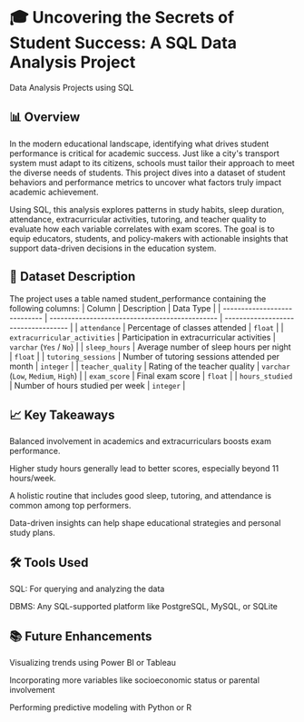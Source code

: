 # 🎓 Uncovering the Secrets of Student Success: A SQL Data Analysis Project
Data Analysis Projects using SQL

## 📊 Overview
In the modern educational landscape, identifying what drives student performance is critical for academic success. Just like a city's transport system must adapt to its citizens, schools must tailor their approach to meet the diverse needs of students. This project dives into a dataset of student behaviors and performance metrics to uncover what factors truly impact academic achievement.

Using SQL, this analysis explores patterns in study habits, sleep duration, attendance, extracurricular activities, tutoring, and teacher quality to evaluate how each variable correlates with exam scores. The goal is to equip educators, students, and policy-makers with actionable insights that support data-driven decisions in the education system.

## 📁 Dataset Description
The project uses a table named student_performance containing the following columns:
| Column                       | Description                                    | Data Type                           |
| ---------------------------- | ---------------------------------------------- | ----------------------------------- |
| `attendance`                 | Percentage of classes attended                 | `float`                             |
| `extracurricular_activities` | Participation in extracurricular activities    | `varchar` (`Yes` / `No`)            |
| `sleep_hours`                | Average number of sleep hours per night        | `float`                             |
| `tutoring_sessions`          | Number of tutoring sessions attended per month | `integer`                           |
| `teacher_quality`            | Rating of the teacher quality                  | `varchar` (`Low`, `Medium`, `High`) |
| `exam_score`                 | Final exam score                               | `float`                             |
| `hours_studied`              | Number of hours studied per week               | `integer`                           |

## 📈 Key Takeaways
Balanced involvement in academics and extracurriculars boosts exam performance.

Higher study hours generally lead to better scores, especially beyond 11 hours/week.

A holistic routine that includes good sleep, tutoring, and attendance is common among top performers.

Data-driven insights can help shape educational strategies and personal study plans.

## 🛠️ Tools Used
SQL: For querying and analyzing the data

DBMS: Any SQL-supported platform like PostgreSQL, MySQL, or SQLite

## 📚 Future Enhancements
Visualizing trends using Power BI or Tableau

Incorporating more variables like socioeconomic status or parental involvement

Performing predictive modeling with Python or R

